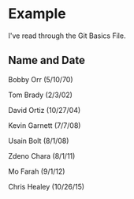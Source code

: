 # Example

I've read through the Git Basics File.

## Name and Date

Bobby Orr (5/10/70)

Tom Brady (2/3/02)

David Ortiz (10/27/04)

Kevin Garnett (7/7/08)

Usain Bolt (8/1/08)

Zdeno Chara (8/1/11)

Mo Farah (9/1/12)

Chris Healey (10/26/15)




